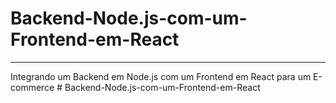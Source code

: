 # Backend-Node.js-com-um-Frontend-em-React

----------------------------------------------------------------------------
Integrando um Backend em Node.js com um Frontend em React para um E-commerce
#   B a c k e n d - N o d e . j s - c o m - u m - F r o n t e n d - e m - R e a c t  
 